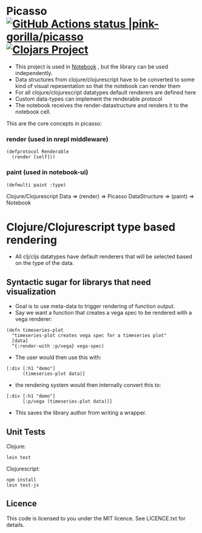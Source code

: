 # Picasso [![GitHub Actions status |pink-gorilla/picasso](https://github.com/pink-gorilla/picasso/workflows/CI/badge.svg)](https://github.com/pink-gorilla/picasso/actions?workflow=CI)[![Clojars Project](https://img.shields.io/clojars/v/org.pinkgorilla/picasso.svg)](https://clojars.org/org.pinkgorilla/picasso)

- This project is used in [Notebook](https://github.com/pink-gorilla/gorilla-notebook) ,
  but the library can be used independently.
- Data structures from clojure/clojurescript have to be converted to some kind
of visual repesentation so that the notebook can render them
- For all clojure/clojurescript datatypes default renderers are defined here
- Custom data-types can implement the renderable protocol 
- The notebook receives the render-datastructure and renders it to the notebook cell.


This are the core concepts in picasso:

###  render (used in nrepl middleware)
```
(defprotocol Renderable
  (render [self]))
```

### paint (used in notebook-ui)
```
(defmulti paint :type)
```



Clojure/Clojurescript Data => (render) => Picasso DataStructure => (paint) => Notebook


# Clojure/Clojurescript type based rendering

- All clj/cljs datatypes have default renderers that will be selected based on 
  the type of the data.

## Syntactic sugar for librarys that need visualization

- Goal is to use meta-data to trigger rendering of function output.
- Say we want a function that creates a vega spec to be rendered with a vega renderer:

```
(defn timeseries-plot 
  "timeseries-plot creates vega spec for a timeseries plot"
  [data] 
  ^{:render-with :p/vega} vega-spec)
```

- The user would then use this with:

```
[:div [:h1 "demo"]
      (timeseries-plot data)]
```

- the rendering system would then internally convert this to:

```
[:div [:h1 "demo"]
      [:p/vega (timeseries-plot data)]]
```

- This saves the library author from writing a wrapper.


## Unit Tests 

Clojure:
```
lein test
```

Clojurescript:
```
npm install
lein test-js
```

## Licence

This code is licensed to you under the MIT licence. See LICENCE.txt for details.
